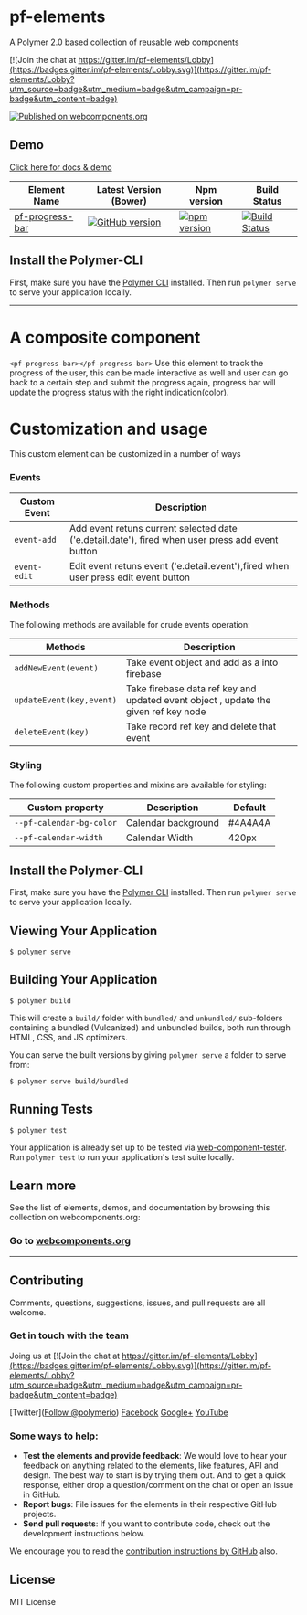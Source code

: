 # pf-elements
A Polymer 2.0 based collection of reusable web components 

[![Join the chat at https://gitter.im/pf-elements/Lobby](https://badges.gitter.im/pf-elements/Lobby.svg)](https://gitter.im/pf-elements/Lobby?utm_source=badge&utm_medium=badge&utm_campaign=pr-badge&utm_content=badge)


[![Published on webcomponents.org](https://img.shields.io/badge/webcomponents.org-published-blue.svg)](https://www.webcomponents.org/element/PFElements/pf-progress-bar)

## Demo
[Click here for docs & demo](https://www.webcomponents.org/element/PFElements/pf-progress-bar/demo/demo/index.html)

| Element Name | Latest Version (Bower) | Npm version  | Build Status |
|--------------|------------------------|--------------|--------------|
| [pf-progress-bar](https://github.com/PFElements/pf-progress-bar) | [![GitHub version](https://badge.fury.io/gh/PFElements%2Fpf-progress-bar.svg)](https://badge.fury.io/gh/PFElements%2Fpf-progress-bar) | [![npm version](https://badge.fury.io/js/pf-progress-bar.svg)](https://www.npmjs.com/package/pf-progress-bar) |[![Build Status](https://travis-ci.org/PFElements/pf-progress-bar.svg?branch=master)](https://travis-ci.org/PFElements/pf-progress-bar) | | [pf-progress-bar]|

## Install the Polymer-CLI

First, make sure you have the [Polymer CLI](https://www.npmjs.com/package/polymer-cli) installed. Then run `polymer serve` to serve your application locally.

---
# A composite component
`<pf-progress-bar></pf-progress-bar>` Use this element to track the progress of the user, this can be made interactive as well and user can go back to a certain step and submit the progress again, progress bar will update the progress status with the right indication(color). 


# Customization and usage

This custom element can be customized in a number of ways

 <pf-progress-bar>

</pf-progress-bar>

### Events
Custom Event                     | Description                       
---------------------------------|----------------------------------------
`event-add`                      | Add event retuns current selected date ('e.detail.date'), fired when user press add event button  
`event-edit`                     | Edit event retuns event ('e.detail.event'),fired when user press edit event button
        
  

### Methods
The following methods are available for crude events operation:

Methods                                 | Description                           
----------------------------------------|--------------------------
`addNewEvent(event)`                       |  Take event object and add as a into firebase 
`updateEvent(key,event)`                |  Take firebase data ref key and updated event object , update the given ref key node                          
`deleteEvent(key)`                      |  Take record ref key and delete that event                    
            

### Styling
The following custom properties and mixins are available for styling:

Custom property                         | Description                             | Default
----------------------------------------|-----------------------------------------|-------------------------
`--pf-calendar-bg-color`                |  Calendar background                    | #4A4A4A
`--pf-calendar-width`                   |  Calendar Width                         | 420px




## Install the Polymer-CLI

First, make sure you have the [Polymer CLI](https://www.npmjs.com/package/polymer-cli) installed. Then run `polymer serve` to serve your application locally.

## Viewing Your Application

```
$ polymer serve
```

## Building Your Application

```
$ polymer build
```

This will create a `build/` folder with `bundled/` and `unbundled/` sub-folders
containing a bundled (Vulcanized) and unbundled builds, both run through HTML,
CSS, and JS optimizers.

You can serve the built versions by giving `polymer serve` a folder to serve
from:

```
$ polymer serve build/bundled
```

## Running Tests

```
$ polymer test
```

Your application is already set up to be tested via [web-component-tester](https://github.com/Polymer/web-component-tester). Run `polymer test` to run your application's test suite locally.

## Learn more

See the list of elements, demos, and documentation by browsing this collection on webcomponents.org:

### Go to [webcomponents.org](https://www.webcomponents.org/collection/pfelements/pf-elements)

---

## Contributing

Comments, questions, suggestions, issues, and pull requests are all welcome.

### Get in touch with the team

Joing us at [![Join the chat at https://gitter.im/pf-elements/Lobby](https://badges.gitter.im/pf-elements/Lobby.svg)](https://gitter.im/pf-elements/Lobby?utm_source=badge&utm_medium=badge&utm_campaign=pr-badge&utm_content=badge)

[Twitter](<a href="https://twitter.com/polymerio" class="twitter-follow-button" data-show-count="false">Follow @polymerio</a>)
[Facebook](https://www.facebook.com/polymerjs)
[Google+](https://plus.google.com/116168214823506639166) 
[YouTube](https://www.youtube.com/channel/UCDKqvDyAn_QTBvCPvrZKTkw) 

### Some ways to help:

- **Test the elements and provide feedback**: We would love to hear your feedback on anything related to the elements, like features, API and design. The best way to start is by trying them out. And to get a quick response, either drop a question/comment on the chat or open an issue in GitHub.
- **Report bugs**: File issues for the elements in their respective GitHub projects.
- **Send pull requests**: If you want to contribute code, check out the development instructions below.

We encourage you to read the [contribution instructions by GitHub](https://guides.github.com/activities/contributing-to-open-source/#contributing) also.

## License

MIT License
